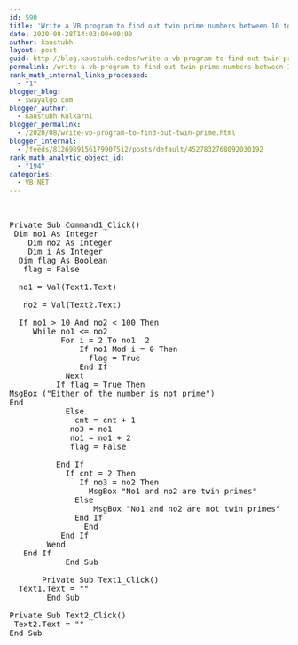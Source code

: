 ```yaml
---
id: 590
title: 'Write a VB program to find out twin prime numbers between 10 to 100. Twin primes are defined to be two consecutive odd numbers, which are prime (Accept input through textbox and display result on form) e.g.: 11 and 13, 17 and 19 are twin prime numbers.'
date: 2020-08-28T14:03:00+00:00
author: kaustubh
layout: post
guid: http://blog.kaustubh.codes/write-a-vb-program-to-find-out-twin-prime-numbers-between-10-to-100-twin-primes-are-defined-to-be-two-consecutive-odd-numbers-which-are-prime-accept-input-through-textbox-and-display-result-on-form/
permalink: /write-a-vb-program-to-find-out-twin-prime-numbers-between-10-to-100-twin-primes-are-defined-to-be-two-consecutive-odd-numbers-which-are-prime-accept-input-through-textbox-and-display-result-on-form/
rank_math_internal_links_processed:
  - "1"
blogger_blog:
  - swayalgo.com
blogger_author:
  - Kaustubh Kulkarni
blogger_permalink:
  - /2020/08/write-vb-program-to-find-out-twin-prime.html
blogger_internal:
  - /feeds/8126989156179907512/posts/default/4527832768092030192
rank_math_analytic_object_id:
  - "194"
categories:
  - VB.NET
---
```

<pre><br /><br />Private Sub Command1_Click()<br />	Dim no1 As Integer<br />	Dim no2 As Integer<br />	Dim i As Integer<br />	Dim flag As Boolean<br />	flag = False<br />	<br />	no1 = Val(Text1.Text)<br /><br />	no2 = Val(Text2.Text)<br />	<br />	If no1 > 10 And no2 &lt; 100 Then<br />		While no1 &lt;= no2<br />			For i = 2 To no1  2<br />				If no1 Mod i = 0 Then<br />					flag = True<br />				End If<br />			Next<br />			If flag = True Then<br />MsgBox ("Either of the number is not prime")<br />End<br />			Else<br />				cnt = cnt + 1<br />				no3 = no1<br />				no1 = no1 + 2<br />				flag = False<br />				<br />			End If<br />			If cnt = 2 Then<br />				If no3 = no2 Then<br />					MsgBox "No1 and no2 are twin primes"<br />				Else<br />					MsgBox "No1 and no2 are not twin primes"<br />				End If<br />				End<br />			End If<br />		Wend<br />	 End If<br />            End Sub<br /><br />       Private Sub Text1_Click()<br />	Text1.Text = ""<br />        End Sub<br /><br />Private Sub Text2_Click()<br />	Text2.Text = ""<br />End Sub<br /><br /><br /><br /><br /><br /></pre>